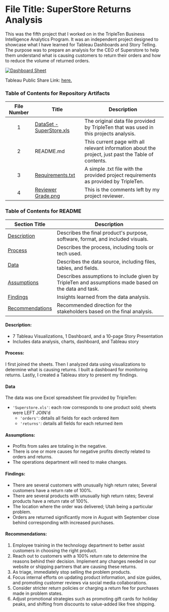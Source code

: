 # File Title: SuperStore Returns Analysis

This was the fifth project that I worked on in the TripleTen Business Intelligence Analytics Program. It was an independent project designed to showcase what I have learned for Tableau Dashboards and Story Telling. The purpose was to prepare an analysis for the CEO of Superstore to help them understand what is causing customers to return their orders and how to reduce the volume of returned orders.

[<img src="https://github.com/Narmada3/DataAnalytics_Trippleten/blob/main/Images/SuperStoreReturns2.png" alt="Dashboard Sheet">](https://public.tableau.com/views/SuperStoreReturns_17275522394170/Presentation?:language=en-US&:sid=&:redirect=auth&:display_count=n&:origin=viz_share_link)

Tableau Public Share Link: <a href='https://public.tableau.com/views/SuperStoreReturns_17275522394170/Presentation?:language=en-US&:sid=&:redirect=auth&:display_count=n&:origin=viz_share_link' target=_blank><u>here</u>.</a> 

### Table of Contents for Repository Artifacts
| File Number | Title | Description |
| :-----------: | ----------- |----------- |
| 1 | [DataSet - SuperStore.xls](https://github.com/Narmada3/DataAnalytics_Trippleten/blob/main/SuperStore%20Returns/DataSet%20-%20SuperStore.xls) | The original data file provided by TripleTen that was used in this projects analysis. |
| 2 | README.md | This current page with all relevant information about the project, just past the Table of contents. |
| 3 | [Requirements.txt](https://github.com/Narmada3/DataAnalytics_Trippleten/blob/main/SuperStore%20Returns/Requirements.txt) | A simple .txt file with the provided project requirements as provided by TripleTen. |
| 4 | [Reviewer Grade.png](https://github.com/Narmada3/DataAnalytics_Trippleten/blob/main/SuperStore%20Returns/Reviewer%20Grade.png) | This is the comments left by my project reviewer. |

### Table of Contents for README
| Section Title | Description |
| ----------- |----------- |
| [Description](https://github.com/Narmada3/DataAnalytics_Trippleten/tree/main/SuperStore%20Returns#description) | Describes the final product's purpose, software, format, and included visuals. |
| [Process](https://github.com/Narmada3/DataAnalytics_Trippleten/tree/main/SuperStore%20Returns#process) | Describes the process, including tools or tech used. |
| [Data](https://github.com/Narmada3/DataAnalytics_Trippleten/tree/main/SuperStore%20Returns#data) | Describes the data source, including files, tables, and fields. |
| [Assumptions](https://github.com/Narmada3/DataAnalytics_Trippleten/tree/main/SuperStore%20Returns#assumptions) | Describes assumptions to include given by TripleTen and assumptions made based on the data and task. |
| [Findings](https://github.com/Narmada3/DataAnalytics_Trippleten/tree/main/SuperStore%20Returns#findings) | Insights learned from the data analysis. |
| [Recommendations](https://github.com/Narmada3/DataAnalytics_Trippleten/blob/main/SuperStore%20Returns/README.md#recommendations) | Recommended direction for the stakeholders based on the final analysis. |

#### Description:
- 7 Tableau Visualizations, 1 Dashboard, and a 10-page Story Presentation
- Includes data analysis, charts, dashboard, and Tableau story
  
#### Process:
I first joined the sheets.
Then I analyzed data using visualizations to determine what is causing returns.
I built a dashboard for monitoring returns.
Lastly, I created a Tableau story to present my findings.

#### Data
The data was one Excel spreadsheet file provided by TripleTen:
- `'Superstore.xls'`: each row corresponds to one product sold; sheets were LEFT JOIN'd
    - `'orders'`: details all fields for each ordered item
    - `'returns'`: details all fields for each returned item

#### Assumptions:
- Profits from sales are totaling in the negative.	
- There is one or more causes for negative profits directly related to orders and returns.
- The operations department will need to make changes.

#### Findings:
- There are several customers with unusually high return rates; Several customers have a return rate of 100%.
- There are several products with unusually high return rates; Several products have a return rate of 100%.
- The location where the order was delivered; Utah being a particular problem.
- Orders are returned significantly more in August with September close behind corresponding with increased purchases.

#### Recommendations:
1) Employee training in the technology department to better assist customers in choosing the right product.
2) Reach out to customers with a 100% return rate to determine the reasons behind their decision. Implement any changes needed in our website or shipping partners that are causing these returns.
3) As triage, immediately stop selling the problem products.
4) Focus internal efforts on updating product information, and size guides, and promoting customer reviews via social media collaborations.
5) Consider stricter return policies or charging a return fee for purchases made in problem states.
6) Adjust promotional strategies such as promoting gift cards for holiday peaks, and shifting from discounts to value-added like free shipping.
